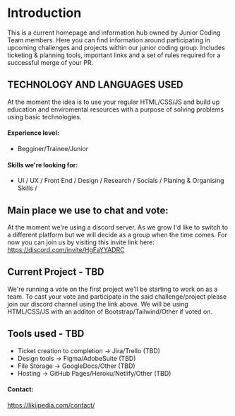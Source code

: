 # Introduction
This is a current homepage and information hub owned by Junior Coding Team members. Here you can find information around participating in upcoming challenges and projects within our junior coding group. Includes ticketing &amp; planning tools, important links and a set of rules required for a successful merge of your PR. 

## TECHNOLOGY AND LANGUAGES USED
At the moment the idea is to use your regular HTML/CSS/JS and build up education and enviromental resources with a purpose of solving problems using basic technologies. 

#### Experience level:
 - Begginer/Trainee/Junior
 
#### Skills we're looking for:
- UI / UX / Front End / Design / Research / Socials / Planing & Organising Skills /

## Main place we use to chat and vote:
At the moment we're using a discord server. As we grow I'd like to switch to a different platform but we will decide as a group when the time comes. For now you can join us by visiting this invite link here: https://discord.com/invite/HgFaYYADRC

## Current Project - TBD
We're running a vote on the first project we'll be starting to work on as a team. To cast your vote and participate in the said challenge/project please join our discord channel using the link above. We will be using HTML/CSS/JS with an additon of Bootstrap/Tailwind/Other if voted on. 

## Tools used - TBD
- Ticket creation to completion -> Jira/Trello (TBD)
- Design tools -> Figma/AdobeSuite (TBD)
- File Storage -> GoogleDocs/Other (TBD)
- Hosting -> GitHub Pages/Heroku/Netlify/Other (TBD)

#### Contact:
https://likiipedia.com/contact/

 

